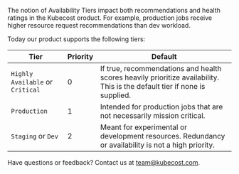 The notion of Availability Tiers impact both recommendations and health ratings in the Kubecost oroduct. For example, production jobs receive higher resource request recommendations than dev workload.   

Today our product supports the following tiers:


Tier | Priority | Default
--------- | ----------- | -------
`Highly Available` or `Critical` | 0 | If true, recommendations and health scores heavily prioritize availability. This is the default tier if none is supplied. 
`Production` | 1 | Intended for production jobs that are not necessarily mission critical.
`Staging` or `Dev` | 2 | Meant for experimental or development resources. Redundancy or availability is not a high priority. 

Have questions or feedback? Contact us at <team@kubecost.com>.
